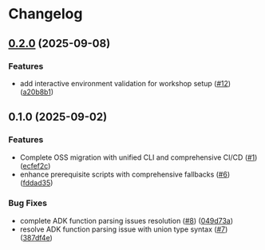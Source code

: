 # Changelog

## [0.2.0](https://github.com/deslicer/ai-sidekick-for-splunk/compare/v0.1.0...v0.2.0) (2025-09-08)


### Features

* add interactive environment validation for workshop setup ([#12](https://github.com/deslicer/ai-sidekick-for-splunk/issues/12)) ([a20b8b1](https://github.com/deslicer/ai-sidekick-for-splunk/commit/a20b8b1761695311356dbe7ff7e1903a96b91e47))

## 0.1.0 (2025-09-02)


### Features

* Complete OSS migration with unified CLI and comprehensive CI/CD ([#1](https://github.com/deslicer/ai-sidekick-for-splunk/issues/1)) ([ecfef2c](https://github.com/deslicer/ai-sidekick-for-splunk/commit/ecfef2c4a2230b8282cd1c854176c4020d04b0dd))
* enhance prerequisite scripts with comprehensive fallbacks ([#6](https://github.com/deslicer/ai-sidekick-for-splunk/issues/6)) ([fddad35](https://github.com/deslicer/ai-sidekick-for-splunk/commit/fddad35e02afaed6498aa572cad2ebcf51a8ae39))


### Bug Fixes

* complete ADK function parsing issues resolution ([#8](https://github.com/deslicer/ai-sidekick-for-splunk/issues/8)) ([049d73a](https://github.com/deslicer/ai-sidekick-for-splunk/commit/049d73acd6d153e21516170e39a7935e2f826b32))
* resolve ADK function parsing issue with union type syntax ([#7](https://github.com/deslicer/ai-sidekick-for-splunk/issues/7)) ([387df4e](https://github.com/deslicer/ai-sidekick-for-splunk/commit/387df4e672ee370e5d18ca0004e0f643e37cf8d6))
